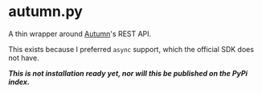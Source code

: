 # autumn.py

A thin wrapper around [Autumn](https://useautumn.com)'s REST API.

This exists because I preferred `async` support, which the official SDK does not have.

***This is not installation ready yet, nor will this be published on the PyPi index.***